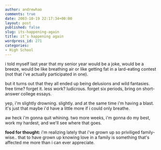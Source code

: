 ```yaml
---
author: andrewhao
comments: true
date: 2003-10-19 22:17:34+00:00
layout: post
published: false
slug: its-happening-again
title: it’s happening again
wordpress_id: 271
categories:
- High School
---
```


i told myself last year that my senior year would be a joke, would be a breeze, would be like breathing air or like getting fat in a lard-eating contest (not that i've actually participated in one).

but it turns out that they all ended up being delusions and wild fantasies. free time? forget it. less work? ludicrous. forget six periods, bring on short-answer college essays.

yep, i'm slightly drowning. slightly. and at the same time i'm having a blast. it's just that maybe i'd have a little more if i could only breathe.

aw heck i'm gonna quit whining. two more weeks, i'm gonna do my best, work my hardest, and we'll see where that goes.

**food for thought:**
i'm realizing lately that i've grown up so priviliged family-wise.. that to have grown up knowing love in a family is something that's affected me more than i can ever appreciate.
